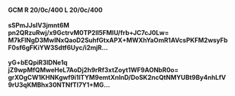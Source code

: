 #### GCM R 20/0c/400 L 20/0c/400
**sSPmJJsIV3jmnt6M**<br/>**pn2QRzuRwj/x9GctrvM0TP2lI5FMIU/frb+JC7cJ0Lw=**<br/>**M7kFlNgD3MwINxQaoD2SuhfGtxAPX+MWXhYaOmR1AVcsPKFM2wsyFbF0sf6gFKiYW3Sdtf6Uyc/i2mjR...**<br/><br/>
**yG+bEQpiR3lDNe1q**<br/>**jZ9wpMfQMweHeL7AoDj2h9rRf3xtZoyt1WF9AONbR0o=**<br/>**grXOgCW1KHNKgwf9i1ITYM9emtXnlnD/DoSK2ncQtNMYUBt9By4nhLfV9rU3qKMBhx30NTNfTI7Y1+MG...**